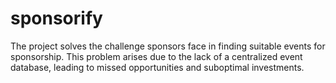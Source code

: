 # sponsorify
The project solves the challenge sponsors face in finding suitable events for sponsorship. This problem arises due to the lack of a centralized event database, leading to missed opportunities and suboptimal investments.
